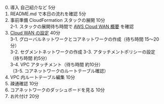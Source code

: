 
0. 導入 自己紹介など 5分
1. README.md で本日の流れを確認 5分
2. 事前準備 CloudFormation スタックの展開 10分  
  2-1. スタックの展開待ち時間で [AWS Cloud WAN 概要](https://blog.serverworks.co.jp/cloud-wan-vpc#AWS-Cloud-WAN-%E6%A6%82%E8%A6%81) を確認
3. [Cloud WAN の設定](https://blog.serverworks.co.jp/cloud-wan-vpc#Cloud-WAN-%E3%81%AE%E8%A8%AD%E5%AE%9A)  40分  
  3-1. グローバルネットワークとコアネットワークの作成（待ち時間 15～20分）  
  3-2. セグメントネットワークの作成
  3-3. アタッチメントポリシーの設定（待ち時間 約5分）  
  3-4. VPC アタッチメント（待ち時間 約10分）    
  （3-5. コアネットワークのルートテーブル確認）  
4. VPC 内ルートテーブル編集 10分
5. 疎通確認 10分
6. コアネットワークのダッシュボードを見る 10分
7. お片付け 20分

